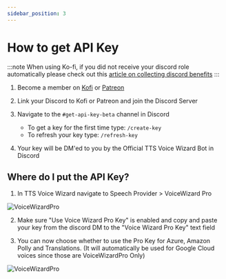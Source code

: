 ```yaml
---
sidebar_position: 3
---
```

# How to get API Key

:::note
When using Ko-fi, if you did not receive your discord role automatically please check out this [article on collecting discord benefits](https://help.ko-fi.com/hc/en-us/articles/8664701197073-How-Do-I-Join-a-Creator-s-Discord-Server-)
:::

1. Become a member on [Kofi](https://ko-fi.com/ttsvoicewizard/tiers) or [Patreon](https://www.patreon.com/ttsvoicewizard)

2. Link your Discord to Kofi or Patreon and join the Discord Server


3. Navigate to the ```#get-api-key-beta``` channel in Discord
   - To get a key for the first time type: ```/create-key```
   - To refresh your key type: ```/refresh-key```
4. Your key will be DM'ed to you by the Official TTS Voice Wizard Bot in Discord

## Where do I put the API Key?
1. In TTS Voice Wizard navigate to Speech Provider > VoiceWizard Pro


![VoiceWizardPro](https://github.com/VRCWizard/TTS-Voice-Wizard/assets/101527472/4dff2875-f7c2-4300-bbb5-aa3b79dc78ba)

2. Make sure "Use Voice Wizard Pro Key" is enabled and copy and paste your key from the discord DM to the "Voice Wizard Pro Key" text field

3. You can now choose whether to use the Pro Key for Azure, Amazon Polly and Translations. (It will automatically be used for Google Cloud voices since those are VoiceWizardPro Only)


![VoiceWizardPro](https://github.com/VRCWizard/TTS-Voice-Wizard/assets/101527472/5d992744-91cd-4895-b166-8719983e845a)

